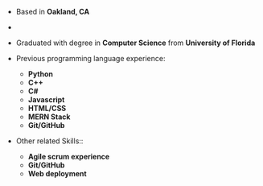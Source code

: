 * Based in **Oakland, CA**
* 
* Graduated with degree in **Computer Science** from **University of Florida**

* Previous programming language experience:
  * **Python**
  * **C++**
  * **C#**
  * **Javascript**
  * **HTML/CSS**
  * **MERN Stack**
  * **Git/GitHub**

* Other related Skills::
  * **Agile scrum experience**
  * **Git/GitHub**
  * **Web deployment**
